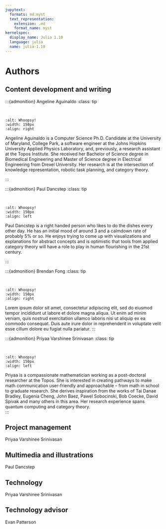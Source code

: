 ```yaml
---
jupytext:
  formats: md:myst
  text_representation:
    extension: .md
    format_name: myst
kernelspec:
  display_name: Julia 1.10
  language: julia
  name: julia-1.10
---
```


# Authors

## Content development and writing
:::{admonition} Angeline Aguinaldo
:class: tip

</br>

```{image} assets/authors/Angeline.jpg
:alt: Whoopsy!
:width: 150px
:align: right
```
Angeline Aguinaldo is a Computer Science Ph.D. Candidate at the University of Maryland, College Park, a software engineer at the Johns Hopkins University Applied Physics Laboratory, and, previously, a research assistant at the Topos Institute. She received her Bachelor of Science degree in Biomedical Engineering and Master of Science degree in Electrical Engineering from Drexel University. Her research is at the intersection of knowledge representation, robotic task planning, and category theory.

:::


:::{admonition} Paul Dancstep
:class: tip

</br>

```{image} assets/authors/Paul.png
:alt: Whoopsy!
:width: 150px
:align: left
```
Paul Dancstep is a right handed person who likes to do the dishes every other day. He has an initial mood of around 3 and a calmdown rate of probably 5% or so. He enjoys trying to come up with visualizations and explanations for abstract concepts and is optimistic that tools from applied category theory will have a role to play in human flourishing in the 21st century.

:::

:::{admonition} Brendan Fong
:class: tip

</br>

```{image} assets/authors/Brendan.jpg
:alt: Whoopsy!
:width: 150px
:align: right
```
Lorem ipsum dolor sit amet, consectetur adipiscing elit, sed do eiusmod tempor incididunt ut labore et dolore magna aliqua. Ut enim ad minim veniam, quis nostrud exercitation ullamco laboris nisi ut aliquip ex ea commodo consequat. Duis aute irure dolor in reprehenderit in voluptate velit esse cillum dolore eu fugiat nulla pariatur. 
:::

:::{admonition} Priyaa Varshinee Srinivasan
:class: tip

</br>

```{image} assets/authors/Priyaa.png
:alt: Whoopsy!
:width: 150px
:align: left
```
Priyaa is a compassionate mathematician working as a post-doctoral researcher at the Topos. She is interested in creating pathways to make math communication user-friendly and approachable – from math in school to graduate research.  She derives inspiration from the works of Tai Danae Bradley, Eugenia Cheng, John Baez, Pawel Sobocinski, Bob Coecke, David Spivak and many others in this area. Her research experience spans quantum computing and category theory.  
:::

## Project management 

Priyaa Varshinee Srinivasan 

## Multimedia and illustrations 

Paul Dancstep

## Technology 

Priyaa Varshinee Srinivasan

## Technology advisor

Evan Patterson
